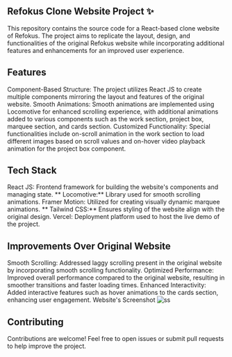 ## Refokus Clone Website Project ✨
This repository contains the source code for a React-based clone website of Refokus. The project aims to replicate the layout, design, and functionalities of the original Refokus website while incorporating additional features and enhancements for an improved user experience.

## Features
Component-Based Structure: The project utilizes React JS to create multiple components mirroring the layout and features of the original website.
Smooth Animations: Smooth animations are implemented using Locomotive for enhanced scrolling experience, with additional animations added to various components such as the work section, project box, marquee section, and cards section.
Customized Functionality: Special functionalities include on-scroll animation in the work section to load different images based on scroll values and on-hover video playback animation for the project box component.

## Tech Stack
React JS: Frontend framework for building the website's components and managing state.
** Locomotive:** Library used for smooth scrolling animations.
Framer Motion: Utilized for creating visually dynamic marquee animations.
** Tailwind CSS:** Ensures styling of the website align with the original design.
Vercel: Deployment platform used to host the live demo of the project.

## Improvements Over Original Website
Smooth Scrolling: Addressed laggy scrolling present in the original website by incorporating smooth scrolling functionality.
Optimized Performance: Improved overall performance compared to the original website, resulting in smoother transitions and faster loading times.
Enhanced Interactivity: Added interactive features such as hover animations to the cards section, enhancing user engagement.
Website's Screenshot
![ss](https://github.com/user-attachments/assets/307317d4-d3f7-4200-8490-8c6a7e13ecb1)


## Contributing
Contributions are welcome! Feel free to open issues or submit pull requests to help improve the project.
